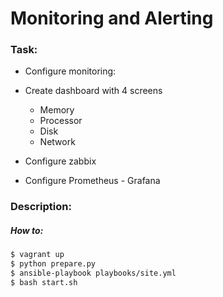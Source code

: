 # Monitoring and Alerting

### Task:

- Configure monitoring:
- Create dashboard with 4 screens
  - Memory
  - Processor
  - Disk
  - Network 

- Configure zabbix
- Configure Prometheus - Grafana

### Description:


##### How to:

```bash
$ vagrant up
$ python prepare.py
$ ansible-playbook playbooks/site.yml
$ bash start.sh
```